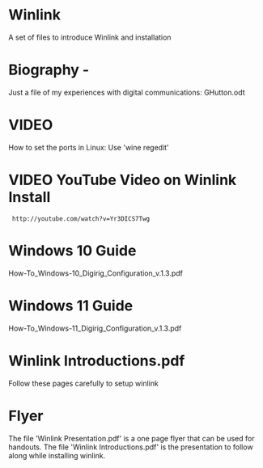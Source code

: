 # Winlink
A set of files to introduce Winlink and installation

# Biography - 
Just a file of my experiences with digital communications: GHutton.odt

# VIDEO
How to set the ports in Linux: 
     Use 'wine regedit'
# VIDEO  YouTube Video on Winlink Install     
     http://youtube.com/watch?v=Yr3DICS7Twg

# Windows 10 Guide
How-To_Windows-10_Digirig_Configuration_v.1.3.pdf

# Windows 11 Guide
How-To_Windows-11_Digirig_Configuration_v.1.3.pdf
 
# Winlink Introductions.pdf
Follow these pages carefully to setup winlink

# Flyer
The file 'Winlink Presentation.pdf' is a one page flyer that can be used for handouts.
    The file 'Winlink Introductions.pdf' is the presentation to follow along while installing winlink. 
 
